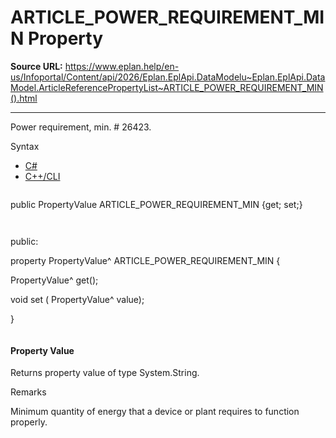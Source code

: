 # ARTICLE_POWER_REQUIREMENT_MIN Property

**Source URL:** https://www.eplan.help/en-us/Infoportal/Content/api/2026/Eplan.EplApi.DataModelu~Eplan.EplApi.DataModel.ArticleReferencePropertyList~ARTICLE_POWER_REQUIREMENT_MIN().html

---

Power requirement, min. # 26423.

Syntax

- [C#](#i-syntax-CS)
- [C++/CLI](#i-syntax-CPP2005)

```
```
public PropertyValue ARTICLE_POWER_REQUIREMENT_MIN {get; set;}
```
```

```
```
public:

property PropertyValue^ ARTICLE_POWER_REQUIREMENT_MIN {

   PropertyValue^ get();

   void set (    PropertyValue^ value);

}
```
```

#### Property Value

Returns property value of type System.String.

Remarks

Minimum quantity of energy that a device or plant requires to function properly.
